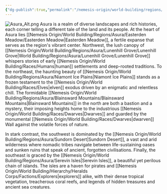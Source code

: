 ```yaml
---
{"dg-publish":true,"permalink":"/nemesis-origin/world-building/regions/asura/asura/"}
---
```


![Asura_Alt.png](/img/user/Asura_Alt.png)
Asura is a realm of diverse landscapes and rich histories, each corner telling a different tale of the land and its people. At the heart of Asura lies [[Nemesis Origin/World Building/Regions/Asura/Easterden Meadow/Easterden Meadow\|Easterden Meadow]], a fertile expanse that serves as the region's vibrant center. Northwest, the lush canopy of [[Nemesis Origin/World Building/Regions/Asura/Lunenhill Grove/Lunenhill Grove\|World Building/Regions/Asura/Lunenhill Grove/Lunenhill Grove]] whispers stories of early [[Nemesis Origin/World Building/Races/Humans\|human]] settlements and deep-rooted traditions. To the northeast, the haunting beauty of [[Nemesis Origin/World Building/Regions/Asura/Niamont Ice Plains\|Niamont Ice Plains]] stands as a frozen testament to the [[Nemesis Origin/World Building/Races/Elves\|elven]] exodus driven by an enigmatic and relentless chill. The formidable [[Nemesis Origin/World Building/Regions/Asura/Blainsward Mountains/Blainsward Mountains\|Blainsward Mountains]] in the north are both a bastion and a mystery, their imposing heights home to the industrious [[Nemesis Origin/World Building/Races/Dwarves\|Dwarves]] and guarded by the monumental [[Nemesis Origin/World Building/Races/Dwarves\|dwarven]] Wall against the volatile forces of nature.

In stark contrast, the southwest is dominated by the [[Nemesis Origin/World Building/Regions/Asura/Sundorn Desert\|Sundorn Desert]], a vast and arid wilderness where nomadic tribes navigate between life-sustaining oases and sunken ruins that speak of ancient, forgotten civilisations. Finally, the southeast is graced by the [[Nemesis Origin/World Building/Regions/Asura/Serevin Isles\|Serevin Isles]], a beautiful yet perilous chain of islands. The isles are a haven for pirates and [[Nemesis Origin/World Building/Hierarchy/Heralds Corps/Factions/Explorers\|explorers]] alike, with their dense tropical vegetation, treacherous coral reefs, and legends of hidden treasures and ancient sea creatures.
